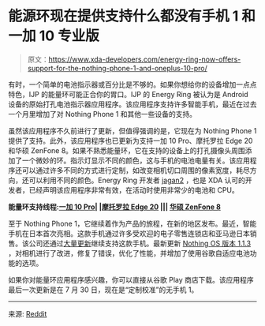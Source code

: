 # 能源环现在提供支持什么都没有手机 1 和一加 10 专业版

> 原文：<https://www.xda-developers.com/energy-ring-now-offers-support-for-the-nothing-phone-1-and-oneplus-10-pro/>

有时，一个简单的电池指示器或百分比是不够的。如果你想给你的设备增加一点点特色，IJP 的能量环可能正合你的胃口。IJP 的 Energy Ring 被认为是 Android 设备的原始打孔电池指示器应用程序。该应用程序支持许多智能手机，最近在过去一个月里增加了对 Nothing Phone 1 和其他一些设备的支持。

虽然该应用程序不久前进行了更新，但值得强调的是，它现在为 Nothing Phone 1 提供了支持。此外，该应用程序也已更新为支持一加 10 Pro、摩托罗拉 Edge 20 和华硕 ZenFone 8。如果不熟悉能量环，它在支持的设备上的打孔摄像头周围添加了一个微妙的环。指示灯显示不同的颜色，这与手机的电池电量有关。该应用程序还可以通过许多不同的方式进行定制，如改变相机切口周围的像素宽度，耗尽方向，还可以利用不同的颜色。Energy Ring 开发者 [jagan2](https://forum.xda-developers.com/m/jagan2.1884109/) ，也是 XDA 认可的开发者，已经声明该应用程序非常有效，在活动时使用非常少的电池和 CPU。

**能量环支持线程:[一加 10 Pro](https://forum.xda-developers.com/t/app-energy-ring-battery-cam-mic-gps-access-indicators-for-oneplus-10-pro.4463415/)| |[摩托罗拉 Edge 20](https://forum.xda-developers.com/t/app-energy-ring-battery-cam-mic-gps-access-indicators-for-motorola-edge-20.4463417/) ||| [华硕 ZenFone 8](https://forum.xda-developers.com/t/app-energy-ring-battery-cam-mic-gps-access-indicators-for-zenfone-8.4463421/)**

至于 Nothing Phone 1，它继续着作为产品的旅程，在新的地区发布。最近，智能手机在日本首次亮相。这款手机通过许多受欢迎的电子零售连锁店和亚马逊日本销售。该公司还通过[大量更新](https://www.xda-developers.com/nothing-phone-1-nothing-os-update-tracker/)继续支持这款手机。最新更新 [Nothing OS 版本 1.1.3](https://www.xda-developers.com/nothing-phone-1-gets-nothing-os-1-1-3-update/) ，对相机进行了改进，修复了错误，优化了性能，并增加了使用谷歌自适应电池功能的选项。

如果你对能量环应用程序感兴趣，你可以直接从谷歌 Play 商店下载。该应用程序最后一次更新是在 7 月 30 日，现在是“定制校准”的无手机 1。

* * *

来源: [Reddit](https://www.reddit.com/r/NothingTech/comments/w0drv6/energy_ring_the_original_punch_hole_battery/)